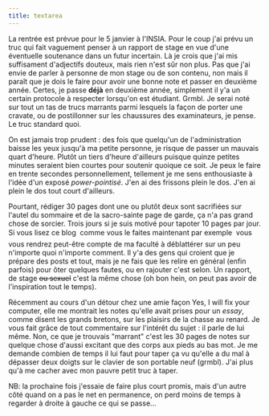 ```yaml
---
title: textarea
---
```


La rentrée est prévue pour le 5 janvier à l'INSIA. Pour le coup j'ai prévu un
truc qui fait vaguement penser à un rapport de stage en vue d'une éventuelle
soutenance dans un futur incertain. Là je crois que j'ai mis suffisament
d'adjectifs douteux, mais rien n'est sûr non plus. Pas que j'ai envie de
parler à personne de mon stage ou de son contenu, non mais il paraît que je
dois le faire pour avoir une bonne note et passer en deuxième année. Certes,
je passe **déjà** en deuxième année, simplement il y'a un certain protocole à
respecter lorsqu'on est étudiant. Grmbl. Je serai noté sur tout un tas de
trucs marrants parmi lesquels la façon de porter une cravate, ou de
postillonner sur les chaussures des examinateurs, je pense. Le truc standard
quoi.

On est jamais trop prudent : des fois que quelqu'un de l'administration baisse
les yeux jusqu'à ma petite personne, je risque de passer un mauvais quart
d'heure. Plutôt un tiers d'heure d'ailleurs puisque quinze petites minutes
seraient bien courtes pour soutenir quoique ce soit. Je peux le faire en
trente secondes personnellement, tellement je me sens enthousiaste à l'idée
d'un exposé _power-pointisé_. J'en ai des frissons plein le dos. J'en ai plein
le dos tout court d'ailleurs.

Pourtant, rédiger 30 pages dont une ou plutôt deux sont sacrifiées sur l'autel
du sommaire et de la sacro-sainte page de garde, ça n'a pas grand chose de
sorcier. Trois jours si je suis motivé pour tapoter 10 pages par jour. Si vous
lisez ce blog  comme vous le faites maintenant par exemple  vous vous
rendrez peut-être compte de ma faculté à déblattérer sur un peu n'importe quoi
n'importe comment. Il y'a des gens qui croient que je prépare des posts et
tout, mais je ne fais que les relire en général (enfin parfois) pour ôter
quelques fautes, ou en rajouter c'est selon. Un rapport, de stage <s>ou
sexuel</s> c'est la même chose (oh bon hein, on peut pas avoir de
l'inspiration tout le temps).

Récemment au cours d'un détour chez une amie façon Yes, I will fix your
computer, elle me montrait les notes qu'elle avait prises pour un _essay_,
comme disent les grands bretons, sur les plaisirs de la chasse au renard. Je
vous fait grâce de tout commentaire sur l'intérêt du sujet : il parle de lui
même. Non, ce que je trouvais "marrant" c'est les 30 pages de notes sur
quelque chose d'aussi excitant que des corps aux pieds au bas mot. Je me
demande combien de temps il lui faut pour taper ça vu qu'elle a du mal à
dépasser deux doigts sur le clavier de son portable neuf (grmbl). J'ai plus
qu'à me cacher avec mon pauvre petit truc à taper.

NB: la prochaine fois j'essaie de faire plus court promis, mais d'un autre
côté quand on a pas le net en permanence, on perd moins de temps à regarder à
droite à gauche ce qui se passe...

